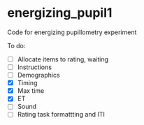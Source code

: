 # energizing_pupil1
Code for energizing pupillometry experiment

To do:
- [ ] Allocate items to rating, waiting 
- [ ] Instructions
- [ ] Demographics
- [x] Timing
- [x] Max time
- [x] ET
- [ ] Sound
- [ ] Rating task formattting and ITI
